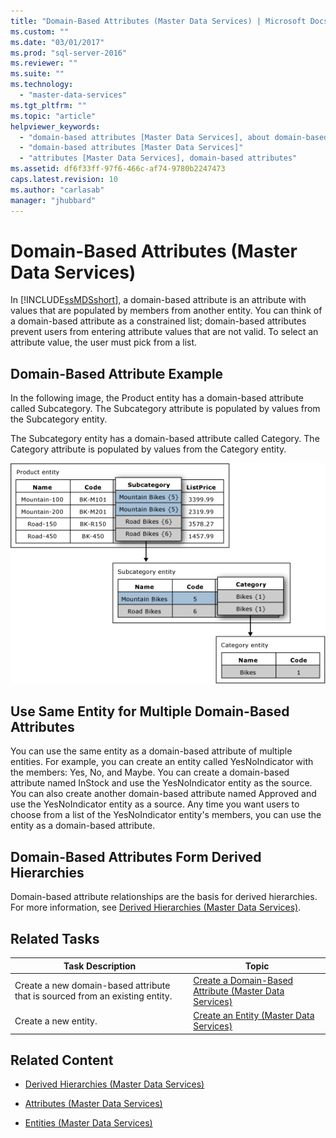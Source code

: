 ```yaml
---
title: "Domain-Based Attributes (Master Data Services) | Microsoft Docs"
ms.custom: ""
ms.date: "03/01/2017"
ms.prod: "sql-server-2016"
ms.reviewer: ""
ms.suite: ""
ms.technology: 
  - "master-data-services"
ms.tgt_pltfrm: ""
ms.topic: "article"
helpviewer_keywords: 
  - "domain-based attributes [Master Data Services], about domain-based attributes"
  - "domain-based attributes [Master Data Services]"
  - "attributes [Master Data Services], domain-based attributes"
ms.assetid: df6f33ff-97f6-466c-af74-9780b2247473
caps.latest.revision: 10
ms.author: "carlasab"
manager: "jhubbard"
---
```

# Domain-Based Attributes (Master Data Services)
  In [!INCLUDE[ssMDSshort](../analysis-services/includes/ssmdsshort-md.md)], a domain-based attribute is an attribute with values that are populated by members from another entity. You can think of a domain-based attribute as a constrained list; domain-based attributes prevent users from entering attribute values that are not valid. To select an attribute value, the user must pick from a list.  
  
## Domain-Based Attribute Example  
 In the following image, the Product entity has a domain-based attribute called Subcategory. The Subcategory attribute is populated by values from the Subcategory entity.  
  
 The Subcategory entity has a domain-based attribute called Category. The Category attribute is populated by values from the Category entity.  
  
 ![Domain-Based Attributes in an Entity](../master-data-services/media/mds-conc-domain-based-attribute-conceptual.gif "Domain-Based Attributes in an Entity")  
  
## Use Same Entity for Multiple Domain-Based Attributes  
 You can use the same entity as a domain-based attribute of multiple entities. For example, you can create an entity called YesNoIndicator with the members: Yes, No, and Maybe. You can create a domain-based attribute named InStock and use the YesNoIndicator entity as the source. You can also create another domain-based attribute named Approved and use the YesNoIndicator entity as a source. Any time you want users to choose from a list of the YesNoIndicator entity's members, you can use the entity as a domain-based attribute.  
  
## Domain-Based Attributes Form Derived Hierarchies  
 Domain-based attribute relationships are the basis for derived hierarchies. For more information, see [Derived Hierarchies &#40;Master Data Services&#41;](../master-data-services/derived-hierarchies-master-data-services.md).  
  
## Related Tasks  
  
|Task Description|Topic|  
|----------------------|-----------|  
|Create a new domain-based attribute that is sourced from an existing entity.|[Create a Domain-Based Attribute &#40;Master Data Services&#41;](../master-data-services/create-a-domain-based-attribute-master-data-services.md)|  
|Create a new entity.|[Create an Entity &#40;Master Data Services&#41;](../master-data-services/create-an-entity-master-data-services.md)|  
  
## Related Content  
  
-   [Derived Hierarchies &#40;Master Data Services&#41;](../master-data-services/derived-hierarchies-master-data-services.md)  
  
-   [Attributes &#40;Master Data Services&#41;](../master-data-services/attributes-master-data-services.md)  
  
-   [Entities &#40;Master Data Services&#41;](../master-data-services/entities-master-data-services.md)  
  
  